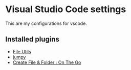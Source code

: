 # Visual Studio Code settings
This are my configurations for vscode.



## Installed plugins

- [File Utils](https://marketplace.visualstudio.com/items?itemName=sleistner.vscode-fileutils)
- [jumpy](https://marketplace.visualstudio.com/items?itemName=wmaurer.vscode-jumpy)
- [Create File & Folder : On The Go](https://marketplace.visualstudio.com/items?itemName=ritwickdey.create-file-folder&ssr=false)
